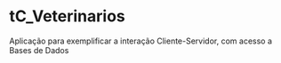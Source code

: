 # tC_Veterinarios
Aplicação para exemplificar a interação Cliente-Servidor, com acesso a Bases de Dados

